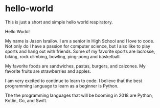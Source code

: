 # hello-world
This is just a short and simple hello world respiratory.

Hello World!

My name is Jason Israilov. I am a senior in High School and I love to code. 
Not only do I have a passion for computer science, but I also like to play sports and hang out with friends.
Some of my favorite sports are lacrosse, biking, rock climbing, bowling, ping-pong and basketball.

My favorite foods are sandwiches, pastas, burgers, and calzones. 
My favorite fruits are strawberries and apples.

I am very excited to continue to learn to code. I believe that the best programming language to learn as a beginner is Python.

The the programming languages that will be booming in 2018 are Python, Kotlin, Go, and Swift.
